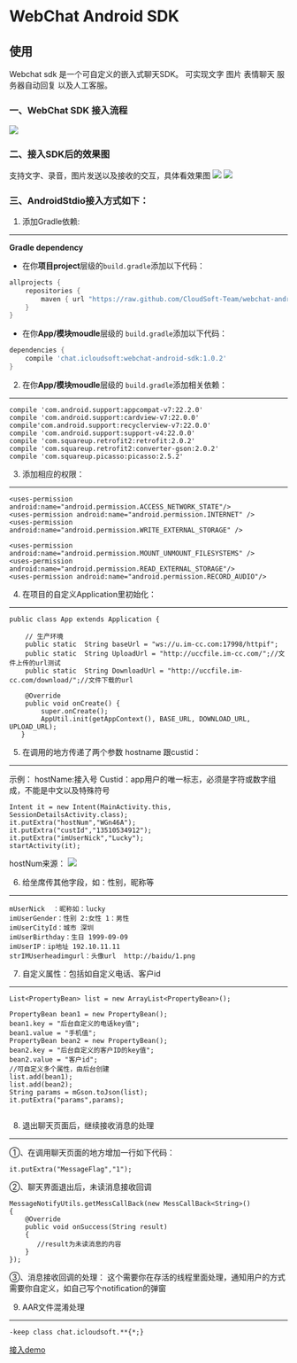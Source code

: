 # WebChat Android SDK


使用
-----
Webchat sdk 是一个可自定义的嵌入式聊天SDK。
可实现文字 图片 表情聊天 服务器自动回复 以及人工客服。
### 一、WebChat SDK 接入流程
![](image/接入流程图.png)

### 二、接入SDK后的效果图
支持文字、录音，图片发送以及接收的交互，具体看效果图
![](image/演示图.png)
![](image/演示图2.png)

### 三、AndroidStdio接入方式如下：

1. 添加Gradle依赖:
-----

**Gradle dependency**

  -  在你**项目project**层级的`build.gradle`添加以下代码：

```gradle
allprojects {
	repositories {
		maven { url "https://raw.github.com/CloudSoft-Team/webchat-android-sdk/master" }
	}
}
```
  -  在你**App/模块moudle**层级的 `build.gradle`添加以下代码：

```gradle
dependencies {
	compile 'chat.icloudsoft:webchat-android-sdk:1.0.2'
}
```


2. 在你**App/模块moudle**层级的 `build.gradle`添加相关依赖：
-----
```
compile 'com.android.support:appcompat-v7:22.2.0'
compile 'com.android.support:cardview-v7:22.0.0'
compile'com.android.support:recyclerview-v7:22.0.0'
compile 'com.android.support:support-v4:22.0.0'
compile 'com.squareup.retrofit2:retrofit:2.0.2'
compile 'com.squareup.retrofit2:converter-gson:2.0.2'
compile 'com.squareup.picasso:picasso:2.5.2'
```

3. 添加相应的权限：
-----
```
<uses-permission android:name="android.permission.ACCESS_NETWORK_STATE"/>
<uses-permission android:name="android.permission.INTERNET" />
<uses-permission android:name="android.permission.WRITE_EXTERNAL_STORAGE" />

<uses-permission android:name="android.permission.MOUNT_UNMOUNT_FILESYSTEMS" />
<uses-permission android:name="android.permission.READ_EXTERNAL_STORAGE"/>
<uses-permission android:name="android.permission.RECORD_AUDIO"/>
```

4. 在项目的自定义Application里初始化：
---
```
public class App extends Application {

    // 生产环境
    public static  String baseUrl = "ws://u.im-cc.com:17998/httpif";
    public static  String UploadUrl = "http://uccfile.im-cc.com/";//文件上传的url测试
    public static  String DownloadUrl = "http://uccfile.im-cc.com/download/";//文件下载的url

    @Override
    public void onCreate() {
        super.onCreate();
        AppUtil.init(getAppContext(), BASE_URL, DOWNLOAD_URL, UPLOAD_URL);
   }
```

5. 在调用的地方传递了两个参数 hostname 跟custid：
---
示例：
hostName:接入号
Custid：app用户的唯一标志，必须是字符或数字组成，不能是中文以及特殊符号
```
Intent it = new Intent(MainActivity.this, SessionDetailsActivity.class);
it.putExtra("hostNum","WGn46A");
it.putExtra("custId","13510534912");
it.putExtra("imUserNick","Lucky");
startActivity(it);
```
hostNum来源：
![](image/新增wechat号.png)

6. 给坐席传其他字段，如：性别，昵称等
---
```
mUserNick  ：昵称如：lucky
imUserGender：性别 2:女性 1：男性
imUserCityId：城市 深圳
imUserBirthday：生日 1999-09-09
imUserIP：ip地址 192.10.11.11
strIMUserheadimgurl：头像url  http://baidu/1.png
```

7. 自定义属性：包括如自定义电话、客户id
---
```
List<PropertyBean> list = new ArrayList<PropertyBean>();

PropertyBean bean1 = new PropertyBean();
bean1.key = "后台自定义的电话key值";
bean1.value = "手机值";
PropertyBean bean2 = new PropertyBean();
bean2.key = "后台自定义的客户ID的key值";
bean2.value = "客户id";
//可自定义多个属性，由后台创建
list.add(bean1);
list.add(bean2);
String params = mGson.toJson(list);
it.putExtra("params",params);


```

8. 退出聊天页面后，继续接收消息的处理
---
①、在调用聊天页面的地方增加一行如下代码：
```
it.putExtra("MessageFlag","1");
```
②、聊天界面退出后，未读消息接收回调
```
MessageNotifyUtils.getMessCallBack(new MessCallBack<String>()
{
    @Override
    public void onSuccess(String result)
    {
       //result为未读消息的内容
    }
});
```
③、消息接收回调的处理：
这个需要你在存活的线程里面处理，通知用户的方式需要你自定义，如自己写个notification的弹窗

9. AAR文件混淆处理
---
```
-keep class chat.icloudsoft.**{*;} 
```

[接入demo](https://github.com/CloudSoft-Team/webchat-android-demo)
